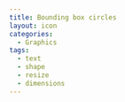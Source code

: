 ```yaml
---
title: Bounding box circles
layout: icon
categories:
  - Graphics
tags:
  - text
  - shape
  - resize
  - dimensions
---
```


